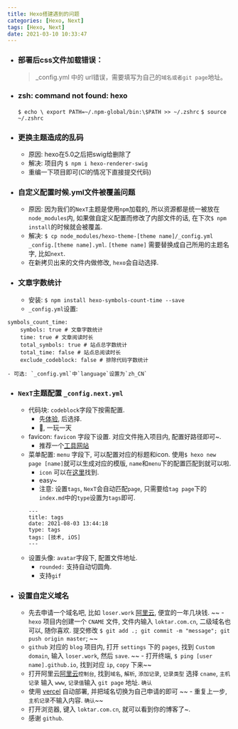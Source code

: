 ```yaml
---
title: Hexo搭建遇到的问题
categories: [Hexo, Next]
tags: [Hexo, Next]
date: 2021-03-10 10:33:47
---
```


- ### 部署后css文件加载错误：
   > _config.yml 中的 url错误，需要填写为自己的`域名或者git page`地址。

- ### zsh: command not found: hexo 
    `$ echo \ export PATH=~/.npm-global/bin:\$PATH >> ~/.zshrc`
    `$ source ~/.zshrc`
- ### 更换主题造成的乱码
    - 原因: hexo在5.0之后把swig给删除了
    - 解决: 项目内 `$ npm i hexo-renderer-swig`
    - 重编一下项目即可(CI的情况下直接提交代码)
<!-- more -->
- ### 自定义配置时候.yml文件被覆盖问题
    - 原因: 因为我们的`NexT`主题是使用`npm`加载的, 所以资源都是统一被放在`node_modules`内, 如果做自定义配置而修改了内部文件的话, 在下次`$ npm install`的时候就会被覆盖.
    - 解决: `$ cp node_modules/hexo-theme-[theme name]/_config.yml _config.[theme name].yml`. `[theme name]` 需要替换成自己所用的主题名字, 比如`next`.
    - 在新拷贝出来的文件内做修改, `hexo`会自动选择.
- ### 文章字数统计
    - 安装: `$ npm install hexo-symbols-count-time --save`
    - `_config.yml`设置:
```
symbols_count_time: 
    symbols: true # 文章字数统计  
    time: true # 文章阅读时长  
    total_symbols: true # 站点总字数统计  
    total_time: false # 站点总阅读时长  
    exclude_codeblock: false # 排除代码字数统计
```
    - 可选: `_config.yml`中`language`设置为`zh_CN`
- ### `NexT`主题配置 `_config.next.yml`
    - 代码块: `codeblock`字段下按需配置.
        - 先[体验](https://theme-next.js.org/highlight/), 后选择.
        - 🤔, 一玩一天
    - favicon: `favicon` 字段下设置. 对应文件拖入项目内, 配置好路径即可~.
        - 推荐一个[工具网站](https://realfavicongenerator.net)
    - 菜单配置: `menu` 字段下, 可以配置对应的标题和icon. 使用`$ hexo new page [name]`就可以生成对应的模版, `name`和`menu`下的配置匹配到就可以啦. 
        - `icon` 可以在[这里](https://fontawesome.com)找到.
        - easy~
        - <bold>注意</bold>: 设置`tags`, `NexT`会自动匹配`page`, 只需要给`tag page`下的`index.md`中的`type`设置为`tags`即可.
        ```
        ---
        title: tags
        date: 2021-08-03 13:44:18
        type: tags
        tags: [技术, iOS]
        ---
        ```
    - 设置头像: `avatar`字段下, 配置文件地址. 
        - `rounded:` 支持自动切圆角.
        - 支持`gif`

- ### 设置自定义域名
    - 先去申请一个域名吧, 比如 `loser.work` [阿里云](https://wanwang.aliyun.com/?spm=5176.19720258.J_8058803260.55.c9a82c4aVT0pTf), 便宜的一年几块钱.
    ~~ - `hexo` 项目内创建一个 `CNAME` 文件, 文件内输入 `loktar.com.cn`, 二级域名也可以, 随你喜欢. 提交修改 `$ git add .; git commit -m "message"; git push origin master`; ~~
    - `github` 对应的 `blog` 项目内, 打开 `settings` 下的 `pages`, 找到 `Custom domain`, 输入 `loser.work`, 然后 `save`. 
    ~~ - 打开终端, `$ ping [user name].github.io`, 找到对应 `ip`, `copy` 下来~~
    - 打开阿里云[阿里云](https://wanwang.aliyun.com/?spm=5176.19720258.J_8058803260.55.c9a82c4aVT0pTf)`控制台`, 找到`域名`, `解析`, `添加记录`, `记录类型` 选择 `cname`, `主机记录` 输入 `www`, `记录值`输入 `git page` 地址. `确认`
    - 使用 [vercel](https://vercel.com/) 自动部署, 并把域名切换为自己申请的即可
    ~~ - 重复上一步, `主机记录`不输入内容. `确认`~~
    - 打开浏览器, 键入 `loktar.com.cn`, 就可以看到你的博客了~. 
    - 感谢 `github`. 


    


    
 

